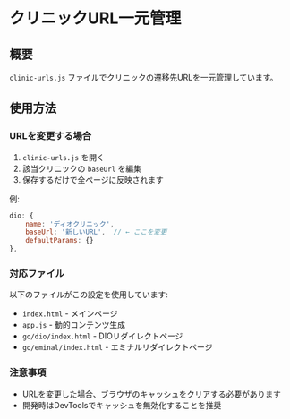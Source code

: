 # クリニックURL一元管理

## 概要
`clinic-urls.js` ファイルでクリニックの遷移先URLを一元管理しています。

## 使用方法

### URLを変更する場合
1. `clinic-urls.js` を開く
2. 該当クリニックの `baseUrl` を編集
3. 保存するだけで全ページに反映されます

例:
```javascript
dio: {
    name: 'ディオクリニック',
    baseUrl: '新しいURL',  // ← ここを変更
    defaultParams: {}
},
```

### 対応ファイル
以下のファイルがこの設定を使用しています:
- `index.html` - メインページ
- `app.js` - 動的コンテンツ生成
- `go/dio/index.html` - DIOリダイレクトページ
- `go/eminal/index.html` - エミナルリダイレクトページ

### 注意事項
- URLを変更した場合、ブラウザのキャッシュをクリアする必要があります
- 開発時はDevToolsでキャッシュを無効化することを推奨